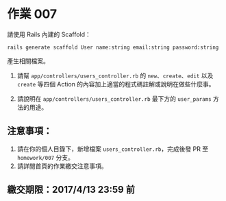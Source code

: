 # 作業 007

請使用 Rails 內建的 Scaffold：

    rails generate scaffold User name:string email:string password:string

產生相關檔案。

1. 請幫 `app/controllers/users_controller.rb` 的 `new`、`create`、`edit` 以及 `create` 等四個 Action 的內容加上適當的程式碼註解或說明在做些什麼事。

2. 請說明在 `app/controllers/users_controller.rb` 最下方的 `user_params` 方法的用途。

## 注意事項：

1. 請在你的個人目錄下，新增檔案 `users_controller.rb`，完成後發 PR 至 `homework/007` 分支。
2. 請詳閱首頁的作業繳交注意事項。

## 繳交期限：2017/4/13 23:59 前

